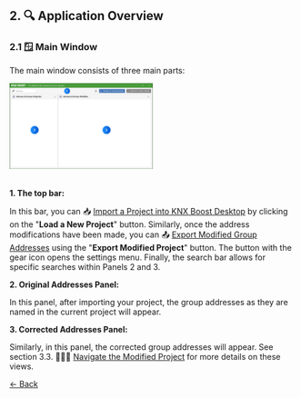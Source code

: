 ﻿## 2. 🔍 Application Overview

### 2.1 🪟 Main Window

The main window consists of three main parts:

<img src="Pictures/MainWindow.png" alt="main-window" style="width:50%;"/>
<br><br>

**1. The top bar:**

In this bar, you can 📥 [Import a Project into KNX Boost Desktop](../UtilisationApplication/import-a-project-in-knx-boost-desktop.md) by clicking on the "**Load a New Project**" button.
Similarly, once the address modifications have been made, you can 📤 [Export Modified Group Addresses](../UtilisationApplication/EN-export-modified-group-addresses.md) using the "**Export Modified Project**" button. The button with the gear icon opens the settings menu. Finally, the search bar allows for specific searches within Panels 2 and 3.

**2. Original Addresses Panel:**

In this panel, after importing your project, the group addresses as they are named in the current project will appear.

**3. Corrected Addresses Panel:**

Similarly, in this panel, the corrected group addresses will appear. See section    3.3. 🚶‍♂️‍➡️ [Navigate the Modified Project](UtilisationApplication/EN-navigate-the-modified-project.md)
 for more details on these views.

[← Back](../README-EN.md)
